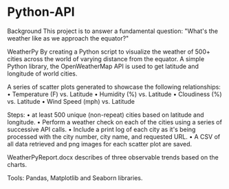 # Python-API

Background
This project is to answer a fundamental question: "What's the weather like as we approach the equator?" 

WeatherPy
By creating a Python script to visualize the weather of 500+ cities across the world of varying distance from the equator. A simple Python library, the OpenWeatherMap API is used to get latitude and longitude of world cities.

A series of scatter plots generated to showcase the following relationships:
•	Temperature (F) vs. Latitude
•	Humidity (%) vs. Latitude
•	Cloudiness (%) vs. Latitude
•	Wind Speed (mph) vs. Latitude

Steps:
•	at least 500 unique (non-repeat) cities based on latitude and longitude.
•	Perform a weather check on each of the cities using a series of successive API calls.
•	Include a print log of each city as it's being processed with the city number, city name, and requested URL.
•	A CSV of all data retrieved and png images for each scatter plot are saved.

WeatherPyReport.docx describes of three observable trends based on the charts.

Tools:  Pandas, Matplotlib and Seaborn libraries.


